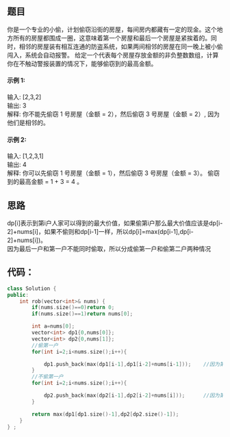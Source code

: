 ## 题目

你是一个专业的小偷，计划偷窃沿街的房屋，每间房内都藏有一定的现金。这个地方所有的房屋都围成一圈，这意味着第一个房屋和最后一个房屋是紧挨着的。同时，相邻的房屋装有相互连通的防盗系统，如果两间相邻的房屋在同一晚上被小偷闯入，系统会自动报警。
给定一个代表每个房屋存放金额的非负整数数组，计算你在不触动警报装置的情况下，能够偷窃到的最高金额。
#### 示例 1:
输入: [2,3,2]  
输出: 3  
解释: 你不能先偷窃 1 号房屋（金额 = 2），然后偷窃 3 号房屋（金额 = 2）, 因为他们是相邻的。

#### 示例 2:
输入: [1,2,3,1]  
输出: 4  
解释: 你可以先偷窃 1 号房屋（金额 = 1），然后偷窃 3 号房屋（金额 = 3）。
     偷窃到的最高金额 = 1 + 3 = 4 。
## 思路
dp[i]表示到第i户人家可以得到的最大价值，如果偷第i户那么最大价值应该是dp[i-2]+nums[i]，如果不偷则和dp[i-1]一样，所以dp[i]=max(dp[i-1],dp[i-2]+nums[i])。  
因为最后一户和第一户不能同时偷取，所以分成偷第一户和偷第二户两种情况

## 代码：
```c++
class Solution {
public:
    int rob(vector<int>& nums) {
        if(nums.size()==0)return 0;
        if(nums.size()==1)return nums[0];

        int a=nums[0];
        vector<int> dp1{0,nums[0]};
        vector<int> dp2{0,nums[1]};
        //偷第一户
        for(int i=2;i<nums.size();i++){

            dp1.push_back(max(dp1[i-1],dp1[i-2]+nums[i-1]));    //因为第0~n-2户，所以nums[i-1]
        }
        //不偷第一户
        for(int i=2;i<nums.size();i++){

            dp2.push_back(max(dp2[i-1],dp2[i-2]+nums[i]));      //因为第1~n-2户，所以nums[i]
        }

        return max(dp1[dp1.size()-1],dp2[dp2.size()-1]);
    }
} ;
```
